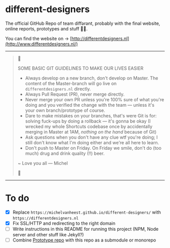 # different-designers
The official GitHub Repo of team diffərənt, probably with the final website, online reports, prototypes and stuff 🤷‍♂️.

You can find the website on → [http://differentdesigners.nl](http://www.differentdesigners.nl/)

---

> 🔴
>  
> SOME BASIC GIT GUIDELINES TO MAKE OUR LIVES EASIER
> 
> - Always develop on a new branch, don't develop on Master. The content of the Master-branch will go live on `differentdesigners.nl` directly.
> - Always Pull Request (PR), never merge directly.
> - Never merge your own PR unless you're 100% sure of what you're doing and you verified the change with the team — unless it's your own branch/prototype of course. 
> - Dare to make mistakes on your branches, that's were Git is for: solving fuck-ups by doing a rollback — it's gonna be okay (I wrecked my whole Shortcuts codebase once by accidentally merging in Master at 1AM, _nothing on the hand_ because of Git)
> - Ask questions when you don't have any clue wtf you're doing; I still don't know what I'm doing either and we're all here to learn.
> - Don't push to Master on Friday. On Friday we smile, don't do (too much) drug and drink quality (!!) beer.
> 
> ~ Love you all — Michel
> 
> 🔴

---

# To do

- [x] Replace `https://michelvanheest.github.io/different-designers/` with `https://differentdesigners.nl`
- [x] Fix SSL/HTTP and redirecting to the right domain
- [ ] Write instructions in this README for running this project (NPM, Node server and other stuff like Jekyll?)
- [ ] Combine [Prototype repo](https://github.com/michelvanheest/iuxd-anwb) with this repo as a submodule or monorepo